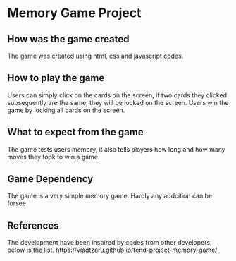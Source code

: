 # Memory Game Project

## How was the game created

The game was created using html, css and javascript codes.


## How to play the game

Users can simply click on the cards on the screen, if two cards they clicked subsequently are the same, 
they will be locked on the screen. Users win the game by locking all cards on the screen.


## What to expect from the game

The game tests users memory, it also tells players how long and how many moves they took to win a game.



## Game Dependency
The game is a very simple memory game. Hardly any addcition can be forsee.


## References
The development have been inspired by codes from other developers, below is the list.
https://vladtzaru.github.io/fend-project-memory-game/